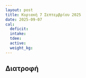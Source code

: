 ```yaml
---
layout: post
title: Κυριακή 7 Σεπτεμβρίου 2025
date: 2025-09-07
cal:
  deficit: 
  intake: 
  tdee: 
  active: 
  weight_kg: 
---
```


## Διατροφή


<br>

<!--- 
![pic](/pics/2025-09-06/yogurt.jpg)<br>
-->
